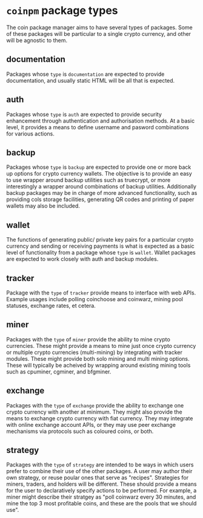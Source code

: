 # `coinpm` package types

The coin package manager aims to have several types of packages. Some of these packages will be particular to a single crypto currency, and other will be agnostic to them.

## documentation

Packages whose `type` is `documentation` are expected to provide documentation, and usually static HTML will be all that is expected.

## auth

Packages whose `type` is `auth` are expected to provide security enhancement through authentication and authorisation methods. At a basic level, it provides a means to define username and pasword combinations for various actions.

## backup

Packages whose `type` is `backup` are expected to provide one or more back up options for crypto currency wallets. The objective is to provide an easy to use wrapper around backup utilities such as truecrypt, or more interestingly a wrapper around combinations of backup utilities. Additionally backup packages may be in charge of more advanced functionality, such as providing cols storage facilities, generating QR codes and printing of paper wallets may also be included.

## wallet

The functions of generating public/ private key pairs for a particular crypto currency and sending or receiving payments is what is expected as a basic level of functionality from a package whose `type` is `wallet`. Wallet packages are expected to work closely with auth and backup modules.

## tracker

Package with the `type` of `tracker` provide means to interface with web APIs. Example usages include polling coinchoose and coinwarz, mining pool statuses, exchange rates, et cetera.

## miner

Packages with the `type` of `miner` provide the ability to mine crypto currencies. These might provide a means to mine just once crypto currency or multiple crypto currencies (multi-mining) by integrating with tracker modules. These might provide both solo mining and multi mining options. These will typically be acheived by wrapping around existing mining tools such as cpuminer, cgminer, and bfgminer.

## exchange

Packages with the `type` of `exchange` provide the ability to exchange one crypto currency with another at minimum. They might also provide the means to exchange crypto currency with fiat currency. They may integrate with online exchange account APIs, or they may use peer exchange mechanisms via protocols such as coloured coins, or both.

## strategy

Packages with the `type` of `strategy` are intended to be ways in which users prefer to combine their use of the other packages. A user may author their own strategy, or reuse poular ones that serve as "recipes". Strategies for miners, traders, and holders will be different. These should provide a means for the user to declaratively specify actions to be performed. For example, a miner might describe their stratgey as "poll coinwarz every 30 minutes, and mine the top 3 most profitable coins, and these are the pools that we should use".
